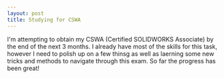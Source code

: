 ```yaml
---
layout: post
title: Studying for CSWA
---
```


I'm attempting to obtain my CSWA (Certified SOLIDWORKS Associate) by the end of the next 3 months. I already have most of the skills for
this task, however I need to polish up on a few thinsg as well as laerning some new tricks and methods to navigate through this exam.
So far the progress has been great!

